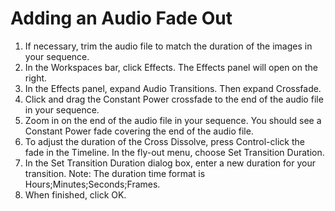 # Adding an Audio Fade Out

1. If necessary, trim the audio file to match the duration of the images in your sequence.
2. In the Workspaces bar, click Effects. The Effects panel will open on the right. 
3. In the Effects panel, expand Audio Transitions. Then expand Crossfade.
4. Click and drag the Constant Power crossfade to the end of the audio file in your sequence. 
5. Zoom in on the end of the audio file in your sequence. You should see a Constant Power fade covering the end of the audio file.
6. To adjust the duration of the Cross Dissolve, press Control-click the fade in the Timeline. In the fly-out menu, choose Set Transition Duration.
7. In the Set Transition Duration dialog box, enter a new duration for your transition. Note: The duration time format is Hours;Minutes;Seconds;Frames.
8. When finished, click OK.




